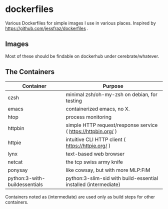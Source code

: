 # dockerfiles

Various Dockerfiles for simple images I use in various places.
Inspired by https://github.com/jessfraz/dockerfiles .

## Images

Most of these should be findable on dockerhub under cerebrate/whatever.

## The Containers

| Container                     | Purpose                                                         |
|-------------------------------|-----------------------------------------------------------------|
| czsh                          | minimal zsh/oh-my-zsh on debian, for testing                    |
| emacs                         | containerized emacs, no X.                                      |
| htop                          | process monitoring                                              |
| httpbin                       | simple HTTP request/response service ( https://httpbin.org/ )   |
| httpie                        | intuitive CLI HTTP client ( https://httpie.org/ )               |
| lynx                          | text-based web browser                                          |
| netcat                        | the tcp swiss army knife                                        |
| ponysay                       | like cowsay, but with more MLP:FiM                              |
| python:3-with-buildessentials | python:3-slim-sid with build-essential installed (intermediate) |

Containers noted as (intermediate) are used only as build steps for other containers.

